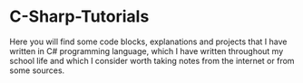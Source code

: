 # C-Sharp-Tutorials
Here you will find some code blocks, explanations and projects that I have written in C# programming language, which I have written throughout my school life and which I consider worth taking notes from the internet or from some sources.
